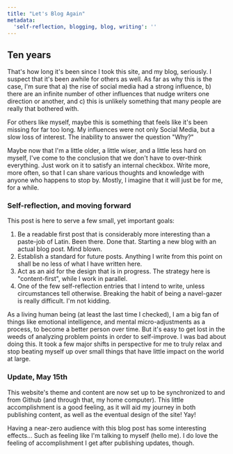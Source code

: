 ```yaml
---
title: "Let's Blog Again"
metadata:
  'self-reflection, blogging, blog, writing': ''
---
```


## Ten years

That's how long it's been since I took this site, and my blog, seriously. I suspect that it's been awhile for others as well. As far as why this is the case, I'm sure that a) the rise of social media had a strong influence, b) there are an infinite number of other influences that nudge writers one direction or another, and c) this is unlikely something that many people are really that bothered with.

For others like myself, maybe this is something that feels like it's been missing for far too long. My influences were not only Social Media, but a slow loss of interest. The inability to answer the question "Why?"

Maybe now that I'm a little older, a little wiser, and a little less hard on myself, I've come to the conclusion that we don't have to over-think everything. Just work on it to satisfy an internal checkbox. Write more, more often, so that I can share various thoughts and knowledge with anyone who happens to stop by. Mostly, I imagine that it will just be for me, for a while.

### Self-reflection, and moving forward

This post is here to serve a few small, yet important goals:

1. Be a readable first post that is considerably more interesting than a paste-job of Latin. Been there. Done that. Starting a new blog with an actual blog post. Mind blown.
1. Establish a standard for future posts. Anything I write from this point on shall be no less of what I have written here.
1. Act as an aid for the design that is in progress. The strategy here is "content-first", while I work in parallel.
1. One of the few self-reflection entries that I intend to write, unless circumstances tell otherwise. Breaking the habit of being a navel-gazer is really difficult. I'm not kidding.

As a living human being (at least the last time I checked), I am a big fan of things like emotional intelligence, and mental micro-adjustments as a process, to become a better person over time. But it's easy to get lost in the weeds of analyzing problem points in order to self-improve. I was bad about doing this. It took a few major shifts in perspective for me to truly relax and stop beating myself up over small things that have little impact on the world at large.

### Update, May 15th

This website's theme and content are now set up to be synchronized to and from Github (and through that, my home computer). This little accomplishment is a good feeling, as it will aid my journey in both publishing content, as well as the eventual design of the site! Yay!

Having a near-zero audience with this blog post has some interesting effects... Such as feeling like I'm talking to myself (hello me). I do love the feeling of accomplishment I get after publishing updates, though.
